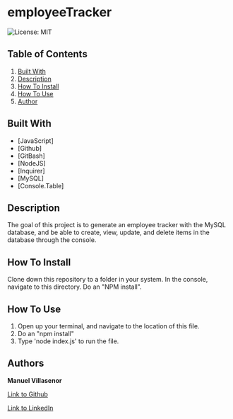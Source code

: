 # employeeTracker
![License: MIT](https://img.shields.io/badge/License-MIT-orange.svg)

## Table of Contents

1. [Built With](#built)
2. [Description](#description)
3. [How To Install](#install)
4. [How To Use](#use)
5. [Author](#author)

<h2 id="built"></h2> 

## Built With

* [JavaScript]
* [Github]
* [GitBash]
* [NodeJS]
* [Inquirer]
* [MySQL]
* [Console.Table]

<h2 id="description"></h2> 

## Description 

The goal of this project is to generate an employee tracker with the MySQL database, and be able to create, view, update, and delete items in the database through the console.


<h2 id="install"></h2> 

## How To Install

Clone down this repository to a folder in your system. In the console, navigate to this directory. Do an "NPM install".

<h2 id="use"></h2> 

## How To Use

1. Open up your terminal, and navigate to the location of this file. 
2. Do an "npm install" 
3. Type 'node index.js' to run the file.


<h2 id="author"></h2> 

## Authors

**Manuel Villasenor** 

[Link to Github](https://github.com/manuelvrsr)

[Link to LinkedIn](https://www.linkedin.com/in/manuel-villasenor-854186205/)


  